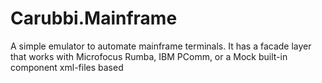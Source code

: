 # Carubbi.Mainframe
A simple emulator to automate mainframe terminals. It has a facade layer that works with Microfocus Rumba, IBM PComm, or a Mock built-in component xml-files based
